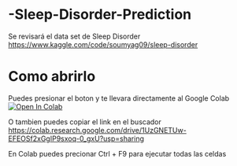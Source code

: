 # -Sleep-Disorder-Prediction
Se revisará el data set de Sleep Disorder https://www.kaggle.com/code/soumyag09/sleep-disorder 

# Como abrirlo
Puedes presionar el boton y te llevara directamente al Google Colab
[![Open In Colab](https://colab.research.google.com/assets/colab-badge.svg)](https://colab.research.google.com/drive/1UzGNETUw-EFEOSf2xGgIP9sxoq-0_gxU?usp=sharing)

O tambien puedes copiar el link en el buscador 
https://colab.research.google.com/drive/1UzGNETUw-EFEOSf2xGgIP9sxoq-0_gxU?usp=sharing

En Colab puedes precionar Ctrl + F9 para ejecutar todas las celdas
